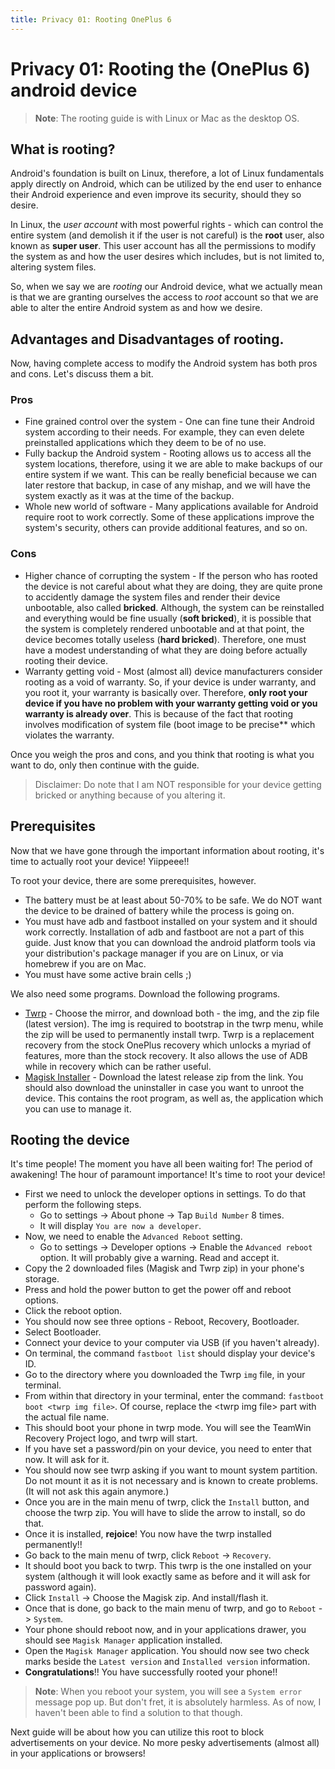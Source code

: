 ```yaml
---
title: Privacy 01: Rooting OnePlus 6
---
```


# Privacy 01: Rooting the (OnePlus 6) android device

> **Note**: The rooting guide is with Linux or Mac as the desktop OS.

## What is rooting?

Android's foundation is built on Linux, therefore, a lot of Linux fundamentals apply directly on Android, which can be utilized by the end user to enhance their Android experience and even improve its security, should they so desire.

In Linux, the _user account_ with most powerful rights - which can control the entire system (and demolish it if the user is not careful) is the **root** user, also known as **super user**. This user account has all the permissions to modify the system as and how the user desires which includes, but is not limited to, altering system files.

So, when we say we are _rooting_ our Android device, what we actually mean is that we are granting ourselves the access to _root_ account so that we are able to alter the entire Android system as and how we desire.

## Advantages and Disadvantages of rooting.

Now, having complete access to modify the Android system has both pros and cons. Let's discuss them a bit.

### Pros

* Fine grained control over the system - One can fine tune their Android system according to their needs. For example, they can even delete preinstalled applications which they deem to be of no use.
* Fully backup the Android system - Rooting allows us to access all the system locations, therefore, using it we are able to make backups of our entire system if we want. This can be really beneficial because we can later restore that backup, in case of any mishap, and we will have the system exactly as it was at the time of the backup.
* Whole new world of software - Many applications available for Android require root to work correctly. Some of these applications improve the system's security, others can provide additional features, and so on.

### Cons

* Higher chance of corrupting the system - If the person who has rooted the device is not careful about what they are doing, they are quite prone to accidently damage the system files and render their device unbootable, also called **bricked**. Although, the system can be reinstalled and everything would be fine usually (**soft bricked**), it is possible that the system is completely rendered unbootable and at that point, the device becomes totally useless (**hard bricked**). Therefore, one must have a modest understanding of what they are doing before actually rooting their device.
* Warranty getting void - Most (almost all) device manufacturers consider rooting as a void of warranty. So, if your device is under warranty, and you root it, your warranty is basically over. Therefore, **only root your device if you have no problem with your warranty getting void or you warranty is already over**. This is because of the fact that rooting involves modification of system file (boot image to be precise** which violates the warranty.

Once you weigh the pros and cons, and you think that rooting is what you want to do, only then continue with the guide.

> Disclaimer: Do note that I am NOT responsible for your device getting bricked or anything because of you altering it.

## Prerequisites

Now that we have gone through the important information about rooting, it's time to actually root your device! Yiippeee!!

To root your device, there are some prerequisites, however.

* The battery must be at least about 50-70% to be safe. We do NOT want the device to be drained of battery while the process is going on.
* You must have adb and fastboot installed on your system and it should work correctly. Installation of adb and fastboot are not a part of this guide. Just know that you can download the android platform tools via your distribution's package manager if you are on Linux, or via homebrew if you are on Mac.
* You must have some active brain cells ;)

We also need some programs. Download the following programs.

* [Twrp](https://twrp.me/oneplus/oneplus6.html) - Choose the mirror, and download both - the img, and the zip file (latest version). The img is required to bootstrap in the twrp menu, while the zip will be used to permanently install twrp. Twrp is a replacement recovery from the stock OnePlus recovery which unlocks a myriad of features, more than the stock recovery. It also allows the use of ADB while in recovery which can be rather useful.
* [Magisk Installer](https://github.com/topjohnwu/Magisk/releases) - Download the latest release zip from the link. You should also download the uninstaller in case you want to unroot the device. This contains the root program, as well as, the application which you can use to manage it.

## Rooting the device

It's time people! The moment you have all been waiting for! The period of awakening! The hour of paramount importance! It's time to root your device!

* First we need to unlock the developer options in settings. To do that perform the following steps.
  * Go to settings -> About phone -> Tap `Build Number` 8 times.
  * It will display `You are now a developer`.
* Now, we need to enable the `Advanced Reboot` setting.
  * Go to settings -> Developer options -> Enable the `Advanced reboot` option. It will probably give a warning. Read and accept it.
* Copy the 2 downloaded files (Magisk and Twrp zip) in your phone's storage.
* Press and hold the power button to get the power off and reboot options.
* Click the reboot option.
* You should now see three options - Reboot, Recovery, Bootloader.
* Select Bootloader.
* Connect your device to your computer via USB (if you haven't already).
* On terminal, the command `fastboot list` should display your device's ID.
* Go to the directory where you downloaded the Twrp `img` file, in your terminal.
* From within that directory in your terminal, enter the command: `fastboot boot <twrp img file>`. Of course, replace the \<twrp img file\> part with the actual file name.
* This should boot your phone in twrp mode. You will see the TeamWin Recovery Project logo, and twrp will start.
* If you have set a password/pin on your device, you need to enter that now. It will ask for it.
* You should now see twrp asking if you want to mount system partition. Do not mount it as it is not necessary and is known to create problems. (It will not ask this again anymore.)
* Once you are in the main menu of twrp, click the `Install` button, and choose the twrp zip. You will have to slide the arrow to install, so do that.
* Once it is installed, **rejoice**! You now have the twrp installed permanently!!
* Go back to the main menu of twrp, click `Reboot` -> `Recovery`.
* It should boot you back to twrp. This twrp is the one installed on your system (although it will look exactly same as before and it will ask for password again).
* Click `Install` -> Choose the Magisk zip. And install/flash it.
* Once that is done, go back to the main menu of twrp, and go to `Reboot` -> `System`.
* Your phone should reboot now, and in your applications drawer, you should see `Magisk Manager` application installed.
* Open the `Magisk Manager` application. You should now see two check marks beside the `Latest version` and `Installed version` information.
* **Congratulations**!! You have successfully rooted your phone!!

> **Note**: When you reboot your system, you will see a `System error` message pop up. But don't fret, it is absolutely harmless. As of now, I haven't been able to find a solution to that though.

Next guide will be about how you can utilize this root to block advertisements on your device. No more pesky advertisements (almost all) in your applications or browsers!

